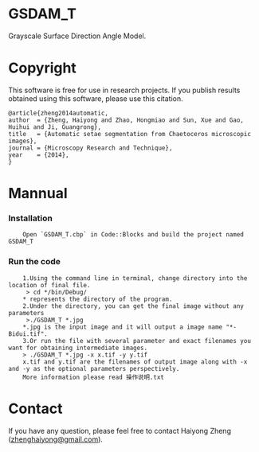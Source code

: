 GSDAM_T
=======

Grayscale Surface Direction Angle Model.


Copyright
==========

This software is free for use in research projects. If you publish
results obtained using this software, please use this citation.

    @article{zheng2014automatic,
    author  = {Zheng, Haiyong and Zhao, Hongmiao and Sun, Xue and Gao, Huihui and Ji, Guangrong},
    title   = {Automatic setae segmentation from Chaetoceros microscopic images},
    journal = {Microscopy Research and Technique},
    year    = {2014},
    }

Mannual
========


### Installation

		Open `GSDAM_T.cbp` in Code::Blocks and build the project named GSDAM_T

### Run the code
		1.Using the command line in terminal, change directory into the location of final file.
 		 > cd */bin/Debug/
  		* represents the directory of the program. 
		2.Under the directory, you can get the final image without any parameters 
 		 >./GSDAM_T *.jpg 
  		*.jpg is the input image and it will output a image name "*-Bidui.tif".
		3.Or run the file with several parameter and exact filenames you want for obtaining intermediate images.
  		> ./GSDAM_T *.jpg -x x.tif -y y.tif
  		x.tif and y.tif are the filenames of output image along with -x and -y as the optional parameters perspectively.
  		More information please read 操作说明.txt 


Contact
=======

If you have any question, please feel free to contact Haiyong Zheng (zhenghaiyong@gmail.com).
